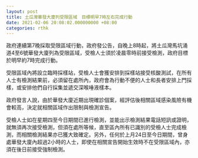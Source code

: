 ```yaml
---
layout: post
title: 土瓜灣華發大廈列受限區域　目標明早7時左右完成行動
date: 2021-02-06 20:08:02.000000000 +08:00
categories: rthk
---
```


政府連續第7晚採取受限區域行動，政府發公告，自晚上8時起，將土瓜灣馬坑涌道4至6號華發大廈列為受限區域，受檢人士須於凌晨零時前接受檢測，政府目標於明早約7時完成行動。

受限區域內將設立臨時採樣站，受檢人士會獲安排到採樣站接受核酸測試，在所有人士有檢測結果前，必須留在處所內，政府會為行動不便的人士和長者安排上門採樣，或安排他們自行採集並遞交深喉唾液樣本。

政府發言人說，由於華發大廈近期出現確診個案，經評估後相關區域感染風險有機會較高，決定就相關區域作出限制與檢測宣告。

受檢人士如在星期四至今日期間已進行檢測，並能出示檢測結果電話短訊或證明，就無須再次接受檢測，但須在處所等候，直至區內所有已識別的受檢人士完成檢測，而相關檢測結果亦已獲大致確定。另外，任何於上月24日至今日期間，曾身處華發大廈內超過2小時的人士，即使在相關宣告開始生效時不在受限區域內，亦須在後日前接受強制檢測。
